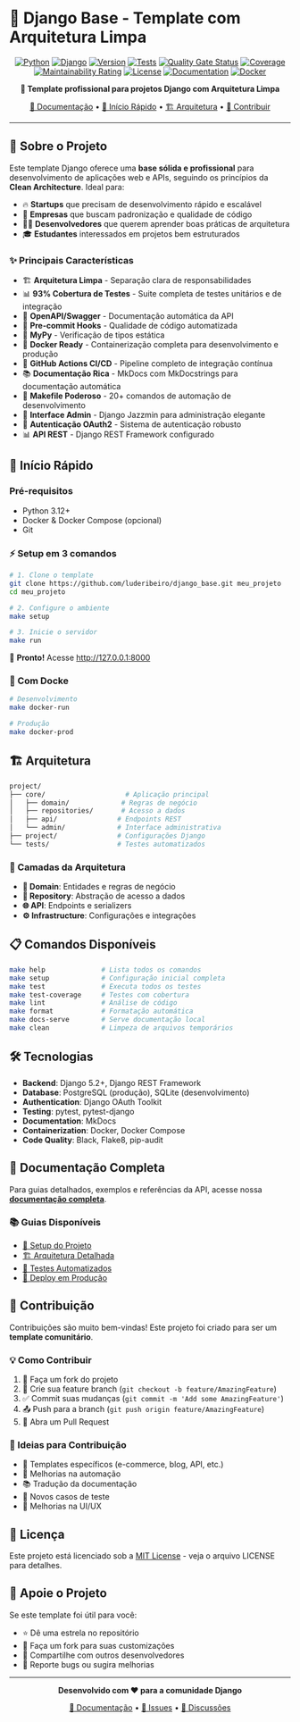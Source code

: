 # 🚀 Django Base - Template com Arquitetura Limpa

<div align="center">

[![Python](https://img.shields.io/badge/Python-3.12+-blue.svg)](https://python.org)
[![Django](https://img.shields.io/badge/Django-5.0+-green.svg)](https://djangoproject.com)
[![Version](https://img.shields.io/badge/Version-2.1.0-orange.svg)](https://github.com/luderibeiro/django_base/releases)
[![Tests](https://img.shields.io/badge/Tests-93%25%20coverage-brightgreen.svg)](https://github.com/luderibeiro/django_base/actions)
[![Quality Gate Status](https://sonarcloud.io/api/project_badges/measure?project=django-base-template&metric=alert_status)](https://sonarcloud.io/summary/new_code?id=django-base-template)
[![Coverage](https://sonarcloud.io/api/project_badges/measure?project=django-base-template&metric=coverage)](https://sonarcloud.io/summary/new_code?id=django-base-template)
[![Maintainability Rating](https://sonarcloud.io/api/project_badges/measure?project=django-base-template&metric=sqale_rating)](https://sonarcloud.io/summary/new_code?id=django-base-template)
[![License](https://img.shields.io/badge/License-MIT-yellow.svg)](LICENSE)
[![Documentation](https://img.shields.io/badge/docs-MkDocs-blue.svg)](https://luderibeiro.github.io/django_base/)
[![Docker](https://img.shields.io/badge/Docker-Ready-blue.svg)](Dockerfile)

**🌟 Template profissional para projetos Django com Arquitetura Limpa**

[📖 Documentação](https://luderibeiro.github.io/django_base/) • [🚀 Início Rápido](#-início-rápido) • [🏗️ Arquitetura](#️-arquitetura) • [🤝 Contribuir](#-contribuição)

</div>

---

## 🎯 Sobre o Projeto

Este template Django oferece uma **base sólida e profissional** para desenvolvimento de aplicações web e APIs, seguindo os princípios da **Clean Architecture**. Ideal para:

-   🔥 **Startups** que precisam de desenvolvimento rápido e escalável
-   🏢 **Empresas** que buscam padronização e qualidade de código
-   👨‍💻 **Desenvolvedores** que querem aprender boas práticas de arquitetura
-   🎓 **Estudantes** interessados em projetos bem estruturados

### ✨ Principais Características

-   🏗️ **Arquitetura Limpa** - Separação clara de responsabilidades
-   📊 **93% Cobertura de Testes** - Suite completa de testes unitários e de integração
-   📖 **OpenAPI/Swagger** - Documentação automática da API
-   🔧 **Pre-commit Hooks** - Qualidade de código automatizada
-   🐍 **MyPy** - Verificação de tipos estática
-   🐳 **Docker Ready** - Containerização completa para desenvolvimento e produção
-   🚀 **GitHub Actions CI/CD** - Pipeline completo de integração contínua
-   📚 **Documentação Rica** - MkDocs com MkDocstrings para documentação automática
-   🔧 **Makefile Poderoso** - 20+ comandos de automação de desenvolvimento
-   🎨 **Interface Admin** - Django Jazzmin para administração elegante
-   🔐 **Autenticação OAuth2** - Sistema de autenticação robusto
-   📊 **API REST** - Django REST Framework configurado

## 🚀 Início Rápido

### Pré-requisitos

-   Python 3.12+
-   Docker & Docker Compose (opcional)
-   Git

### ⚡ Setup em 3 comandos

```bash
# 1. Clone o template
git clone https://github.com/luderibeiro/django_base.git meu_projeto
cd meu_projeto

# 2. Configure o ambiente
make setup

# 3. Inicie o servidor
make run
```

🎉 **Pronto!** Acesse <http://127.0.0.1:8000>

### 🐳 Com Docke

```bash
# Desenvolvimento
make docker-run

# Produção
make docker-prod
```

## 🏗️ Arquitetura

```bash
project/
├── core/                    # Aplicação principal
│   ├── domain/             # Regras de negócio
│   ├── repositories/       # Acesso a dados
│   ├── api/               # Endpoints REST
│   └── admin/             # Interface administrativa
├── project/               # Configurações Django
└── tests/                 # Testes automatizados
```

### 🎯 Camadas da Arquitetura

-   **🎯 Domain**: Entidades e regras de negócio
-   **🔄 Repository**: Abstração de acesso a dados
-   **🌐 API**: Endpoints e serializers
-   **⚙️ Infrastructure**: Configurações e integrações

## 📋 Comandos Disponíveis

```bash
make help              # Lista todos os comandos
make setup             # Configuração inicial completa
make test              # Executa todos os testes
make test-coverage     # Testes com cobertura
make lint              # Análise de código
make format            # Formatação automática
make docs-serve        # Serve documentação local
make clean             # Limpeza de arquivos temporários
```

## 🛠️ Tecnologias

-   **Backend**: Django 5.2+, Django REST Framework
-   **Database**: PostgreSQL (produção), SQLite (desenvolvimento)
-   **Authentication**: Django OAuth Toolkit
-   **Testing**: pytest, pytest-django
-   **Documentation**: MkDocs
-   **Containerization**: Docker, Docker Compose
-   **Code Quality**: Black, Flake8, pip-audit

## 📖 Documentação Completa

Para guias detalhados, exemplos e referências da API, acesse nossa [**documentação completa**](https://luderibeiro.github.io/django_base/).

### 📚 Guias Disponíveis

-   [🚀 Setup do Projeto](https://luderibeiro.github.io/django_base/setup/project-setup/)
-   [🏗️ Arquitetura Detalhada](https://luderibeiro.github.io/django_base/architecture/)
-   [🧪 Testes Automatizados](https://luderibeiro.github.io/django_base/development/automated-testing/)
-   [🚀 Deploy em Produção](https://luderibeiro.github.io/django_base/setup/production-setup/)

## 🤝 Contribuição

Contribuições são muito bem-vindas! Este projeto foi criado para ser um **template comunitário**.

### 💡 Como Contribuir

1. 🍴 Faça um fork do projeto
2. 🌟 Crie sua feature branch (`git checkout -b feature/AmazingFeature`)
3. ✅ Commit suas mudanças (`git commit -m 'Add some AmazingFeature'`)
4. 📤 Push para a branch (`git push origin feature/AmazingFeature`)
5. 🔄 Abra um Pull Request

### 🎯 Ideias para Contribuição

-   📱 Templates específicos (e-commerce, blog, API, etc.)
-   🔧 Melhorias na automação
-   📚 Tradução da documentação
-   🧪 Novos casos de teste
-   🎨 Melhorias na UI/UX

## 📄 Licença

Este projeto está licenciado sob a [MIT License](LICENSE) - veja o arquivo LICENSE para detalhes.

## 🌟 Apoie o Projeto

Se este template foi útil para você:

-   ⭐ Dê uma estrela no repositório
-   🍴 Faça um fork para suas customizações
-   📢 Compartilhe com outros desenvolvedores
-   🐛 Reporte bugs ou sugira melhorias

---

<div align="center">

**Desenvolvido com ❤️ para a comunidade Django**

[📖 Documentação](https://luderibeiro.github.io/django_base/) • [🐛 Issues](https://github.com/luderibeiro/django_base/issues) • [💬 Discussões](https://github.com/luderibeiro/django_base/discussions)

</div>
